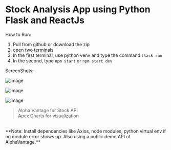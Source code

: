 # **Stock Analysis App using Python Flask and ReactJs**
How to Run: 
1. Pull from github or download the zip
2. open two terminals
3. In the first terminal, use python venv and type the command `flask run`
4. In the second, type `npm start` or `npm start dev`

ScreenShots: 

![image](https://github.com/user-attachments/assets/a33956ea-8071-40f6-98e5-d2f5abe9155f)

![image](https://github.com/user-attachments/assets/f762b642-3ba2-429b-9a12-a1f468ce15db)

![image](https://github.com/user-attachments/assets/d6164aef-49dd-404f-871a-167ad375de04)

>Alpha Vantage for Stock API  
>Apex Charts for visualization  

<br/>
**Note: Install dependencies like Axios, node modules, python virtual env if no module error shows up. Also using a public demo API of AlphaVantage.**
